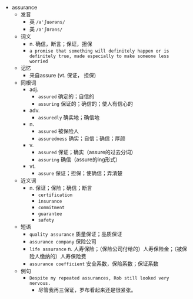 - assurance
  - 发音
    - 英 `/ə'ʃuərəns/`
    - 美 `/ə'ʃʊrəns/`
  - 词义
    - n. 确信，断言；保证，担保
    - `a promise that something will definitely happen or is definitely true, made especially to make someone less worried`
  - 记忆
    - 来自assure (vt. 保证， 担保)
  - 同根词
    - adj.
      - `assured` 确定的；自信的
      - `assuring` 保证的；确信的；使人有信心的
    - adv.
      - `assuredly` 确实地；确信地
    - n.
      - `assured` 被保险人
      - `assuredness` 确实；自信；确信；厚颜
    - v.
      - `assured` 保证；确实（assure的过去分词）
      - `assuring` 确信（assure的ing形式）
    - vt.
      - `assure` 保证；担保；使确信；弄清楚
  - 近义词
    - n. 保证；保险；确信；断言
      - `certification`
      - `insurance`
      - `commitment`
      - `guarantee`
      - `safety`
  - 短语
    - `quality assurance` 质量保证；品质保证 
    - `assurance company` 保险公司 
    - `life assurance` n. 人寿保险；（保险公司付给的）人寿保险金；（被保险人缴纳的）人寿保险费 
    - `assurance coefficient` 安全系数，保险系数；保证系数 
  - 例句
    - `Despite my repeated assurances, Rob still looked very nervous.`
      - 尽管我再三保证，罗布看起来还是很紧张。

